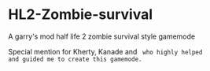 # HL2-Zombie-survival
A garry's mod half life 2 zombie survival style gamemode

Special mention for Kherty, Kanade and <Code Blue> who highly helped and guided me to create this gamemode.

